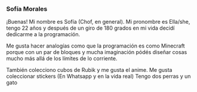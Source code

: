 ### Sofía Morales

¡Buenas! Mi nombre es Sofía (Chof, en general).
Mi pronombre es Ella/she, tengo 22 años y después de un giro de 180 grados en mi vida decidí dedicarme a la programación.

Me gusta hacer analogías como que la programación es como Minecraft porque con un par de bloques y mucha imaginación pódés 
diseñar cosas mucho más allá de los límites de lo corriente.

También colecciono cubos de Rubik y me gusta el anime. Me gusta coleccionar stickers (En Whatsapp y en la vida real)
Tengo dos perras y un gato 
